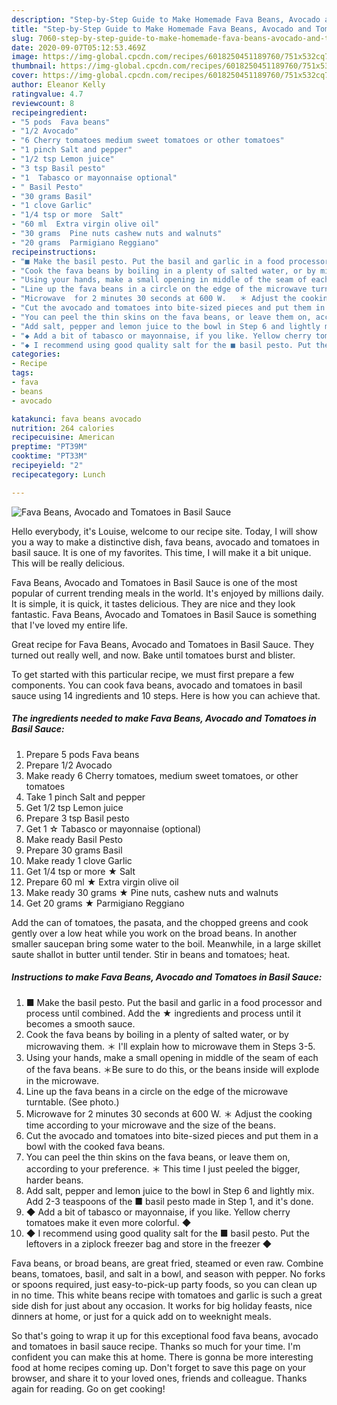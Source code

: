 ```yaml
---
description: "Step-by-Step Guide to Make Homemade Fava Beans, Avocado and Tomatoes in Basil Sauce"
title: "Step-by-Step Guide to Make Homemade Fava Beans, Avocado and Tomatoes in Basil Sauce"
slug: 7060-step-by-step-guide-to-make-homemade-fava-beans-avocado-and-tomatoes-in-basil-sauce
date: 2020-09-07T05:12:53.469Z
image: https://img-global.cpcdn.com/recipes/6018250451189760/751x532cq70/fava-beans-avocado-and-tomatoes-in-basil-sauce-recipe-main-photo.jpg
thumbnail: https://img-global.cpcdn.com/recipes/6018250451189760/751x532cq70/fava-beans-avocado-and-tomatoes-in-basil-sauce-recipe-main-photo.jpg
cover: https://img-global.cpcdn.com/recipes/6018250451189760/751x532cq70/fava-beans-avocado-and-tomatoes-in-basil-sauce-recipe-main-photo.jpg
author: Eleanor Kelly
ratingvalue: 4.7
reviewcount: 8
recipeingredient:
- "5 pods  Fava beans"
- "1/2 Avocado"
- "6 Cherry tomatoes medium sweet tomatoes or other tomatoes"
- "1 pinch Salt and pepper"
- "1/2 tsp Lemon juice"
- "3 tsp Basil pesto"
- "1  Tabasco or mayonnaise optional"
- " Basil Pesto"
- "30 grams Basil"
- "1 clove Garlic"
- "1/4 tsp or more  Salt"
- "60 ml  Extra virgin olive oil"
- "30 grams  Pine nuts cashew nuts and walnuts"
- "20 grams  Parmigiano Reggiano"
recipeinstructions:
- "■ Make the basil pesto. Put the basil and garlic in a food processor and process until combined. Add the ★ ingredients and process until it becomes a smooth sauce."
- "Cook the fava beans by boiling in a plenty of salted water, or by microwaving them.  ＊ I&#39;ll explain how to microwave them in Steps 3-5."
- "Using your hands, make a small opening in middle of the seam of each of the fava beans. ＊Be sure to do this, or the beans inside will explode in the microwave."
- "Line up the fava beans in a circle on the edge of the microwave turntable. (See photo.)"
- "Microwave  for 2 minutes 30 seconds at 600 W.   ＊ Adjust the cooking time according to your microwave and the size of the beans."
- "Cut the avocado and tomatoes into bite-sized pieces and put them in a bowl with the cooked fava beans."
- "You can peel the thin skins on the fava beans, or leave them on, according to your preference. ＊ This time I just peeled the bigger, harder beans."
- "Add salt, pepper and lemon juice to the bowl in Step 6 and lightly mix. Add 2-3 teaspoons of the ■ basil pesto made in Step 1, and it&#39;s done."
- "◆ Add a bit of tabasco or mayonnaise, if you like. Yellow cherry tomatoes make it even more colorful. ◆"
- "◆ I recommend using good quality salt for the ■ basil pesto. Put the leftovers in a ziplock freezer bag and store in the freezer ◆"
categories:
- Recipe
tags:
- fava
- beans
- avocado

katakunci: fava beans avocado 
nutrition: 264 calories
recipecuisine: American
preptime: "PT39M"
cooktime: "PT33M"
recipeyield: "2"
recipecategory: Lunch

---
```



![Fava Beans, Avocado and Tomatoes in Basil Sauce](https://img-global.cpcdn.com/recipes/6018250451189760/751x532cq70/fava-beans-avocado-and-tomatoes-in-basil-sauce-recipe-main-photo.jpg)

Hello everybody, it's Louise, welcome to our recipe site. Today, I will show you a way to make a distinctive dish, fava beans, avocado and tomatoes in basil sauce. It is one of my favorites. This time, I will make it a bit unique. This will be really delicious.

Fava Beans, Avocado and Tomatoes in Basil Sauce is one of the most popular of current trending meals in the world. It's enjoyed by millions daily. It is simple, it is quick, it tastes delicious. They are nice and they look fantastic. Fava Beans, Avocado and Tomatoes in Basil Sauce is something that I've loved my entire life.

Great recipe for Fava Beans, Avocado and Tomatoes in Basil Sauce. They turned out really well, and now. Bake until tomatoes burst and blister.


To get started with this particular recipe, we must first prepare a few components. You can cook fava beans, avocado and tomatoes in basil sauce using 14 ingredients and 10 steps. Here is how you can achieve that.

<!--inarticleads1-->

##### The ingredients needed to make Fava Beans, Avocado and Tomatoes in Basil Sauce:

1. Prepare 5 pods  Fava beans
1. Prepare 1/2 Avocado
1. Make ready 6 Cherry tomatoes, medium sweet tomatoes, or other tomatoes
1. Take 1 pinch Salt and pepper
1. Get 1/2 tsp Lemon juice
1. Prepare 3 tsp Basil pesto
1. Get 1 ☆ Tabasco or mayonnaise (optional)
1. Make ready  Basil Pesto
1. Prepare 30 grams Basil
1. Make ready 1 clove Garlic
1. Get 1/4 tsp or more ★ Salt
1. Prepare 60 ml ★ Extra virgin olive oil
1. Make ready 30 grams ★ Pine nuts, cashew nuts and walnuts
1. Get 20 grams ★ Parmigiano Reggiano


Add the can of tomatoes, the pasata, and the chopped greens and cook gently over a low heat while you work on the broad beans. In another smaller saucepan bring some water to the boil. Meanwhile, in a large skillet saute shallot in butter until tender. Stir in beans and tomatoes; heat. 

<!--inarticleads2-->

##### Instructions to make Fava Beans, Avocado and Tomatoes in Basil Sauce:

1. ■ Make the basil pesto. Put the basil and garlic in a food processor and process until combined. Add the ★ ingredients and process until it becomes a smooth sauce.
1. Cook the fava beans by boiling in a plenty of salted water, or by microwaving them.  ＊ I&#39;ll explain how to microwave them in Steps 3-5.
1. Using your hands, make a small opening in middle of the seam of each of the fava beans. ＊Be sure to do this, or the beans inside will explode in the microwave.
1. Line up the fava beans in a circle on the edge of the microwave turntable. (See photo.)
1. Microwave  for 2 minutes 30 seconds at 600 W.   ＊ Adjust the cooking time according to your microwave and the size of the beans.
1. Cut the avocado and tomatoes into bite-sized pieces and put them in a bowl with the cooked fava beans.
1. You can peel the thin skins on the fava beans, or leave them on, according to your preference. ＊ This time I just peeled the bigger, harder beans.
1. Add salt, pepper and lemon juice to the bowl in Step 6 and lightly mix. Add 2-3 teaspoons of the ■ basil pesto made in Step 1, and it&#39;s done.
1. ◆ Add a bit of tabasco or mayonnaise, if you like. Yellow cherry tomatoes make it even more colorful. ◆
1. ◆ I recommend using good quality salt for the ■ basil pesto. Put the leftovers in a ziplock freezer bag and store in the freezer ◆


Fava beans, or broad beans, are great fried, steamed or even raw. Combine beans, tomatoes, basil, and salt in a bowl, and season with pepper. No forks or spoons required, just easy-to-pick-up party foods, so you can clean up in no time. This white beans recipe with tomatoes and garlic is such a great side dish for just about any occasion. It works for big holiday feasts, nice dinners at home, or just for a quick add on to weeknight meals. 

So that's going to wrap it up for this exceptional food fava beans, avocado and tomatoes in basil sauce recipe. Thanks so much for your time. I'm confident you can make this at home. There is gonna be more interesting food at home recipes coming up. Don't forget to save this page on your browser, and share it to your loved ones, friends and colleague. Thanks again for reading. Go on get cooking!

